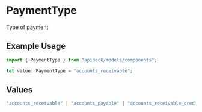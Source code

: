 # PaymentType

Type of payment

## Example Usage

```typescript
import { PaymentType } from "apideck/models/components";

let value: PaymentType = "accounts_receivable";
```

## Values

```typescript
"accounts_receivable" | "accounts_payable" | "accounts_receivable_credit" | "accounts_payable_credit" | "accounts_receivable_overpayment" | "accounts_payable_overpayment" | "accounts_receivable_prepayment" | "accounts_payable_prepayment"
```